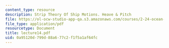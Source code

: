 ```yaml
---
content_type: resource
description: Strip Theory Of Ship Motions. Heave & Pitch
file: https://ol-ocw-studio-app-qa.s3.amazonaws.com/courses/2-24-ocean-wave-interaction-with-ships-and-offshore-energy-systems-13-022-spring-2002/0a95120d799d88a677c2f1f5a1af64fc_lecture14.pdf
file_type: application/pdf
resourcetype: Document
title: lecture14.pdf
uid: 0a95120d-799d-88a6-77c2-f1f5a1af64fc
---
```

